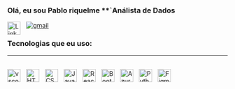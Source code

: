 

### Olá, eu sou Pablo riquelme  **`Análista de Dados
  

<a href="[https://www.linkedin.com/](https://www.linkedin.com/in/pablo-riquelme-ss/)" target="_blank"><img align="left" alt="LinkedIn" title="LinkedIn" width="30px" style="padding-right: 10px;" src="https://cdn.jsdelivr.net/gh/devicons/devicon@latest/icons/linkedin/linkedin-original.svg"/>
</a>

[![gmail](https://img.shields.io/badge/Gmail-D14836?style=for-the-badge&logo=gmail&logoColor=white)](mailto:riquelmexxx506@gmail.com)




  ### Tecnologias que eu uso:
  ---
  
<div style="display: inline_block"><br>
    
  <img align="left" alt="vscode" title="vscode" width="30px" style="padding-right: 10px;" src="https://cdn.jsdelivr.net/gh/devicons/devicon@latest/icons/vscode/vscode-original.svg"/>
    <img align="left" alt="HTML" title="HTML" width="30px" style="padding-right: 10px;" src="https://cdn.jsdelivr.net/gh/devicons/devicon@latest/icons/html5/html5-original.svg"/>
    <img align="left" alt="CSS" title="CSS" width="30px" style="padding-right: 10px;" src="https://cdn.jsdelivr.net/gh/devicons/devicon@latest/icons/css3/css3-original.svg"/>
    <img align="left" alt="JavaScript" title="JavaScript" width="30px" style="padding-right: 10px;" src="https://cdn.jsdelivr.net/gh/devicons/devicon@latest/icons/javascript/javascript-plain.svg"/>
    <img align="left" alt="React" title="React" width="30px" style="padding-right: 10px;" src="https://cdn.jsdelivr.net/gh/devicons/devicon@latest/icons/react/react-original.svg"/>
    <img align="left" alt="Bootstrap" title="Bootstrap" width="30px" style="padding-right: 10px;" src="https://cdn.jsdelivr.net/gh/devicons/devicon@latest/icons/bootstrap/bootstrap-original.svg"/>
    <img align="left" alt="Azure SQL Database" title="Azure SQL Database" width="30px" style="padding-right: 10px;" src="https://cdn.jsdelivr.net/gh/devicons/devicon@latest/icons/azuresqldatabase/azuresqldatabase-original.svg"/>
    <img align="left" alt="Python" title="Python" width="30px" style="padding-right: 10px;" src="https://cdn.jsdelivr.net/gh/devicons/devicon@latest/icons/python/python-original.svg"/>
    <img align="left" alt="Figma" title="Figma" width="30px" style="padding-right: 10px;" src="https://cdn.jsdelivr.net/gh/devicons/devicon@latest/icons/figma/figma-original.svg"/>

    

</div>
